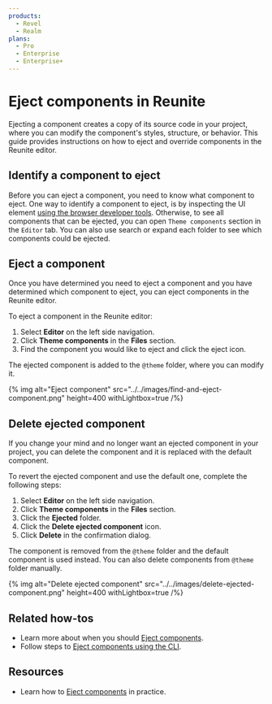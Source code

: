```yaml
---
products:
  - Revel
  - Realm
plans:
  - Pro
  - Enterprise
  - Enterprise+
---
```


# Eject components in Reunite

Ejecting a component creates a copy of its source code in your project, where you can modify the component's styles, structure, or behavior.
This guide provides instructions on how to eject and override components in the Reunite editor.

## Identify a component to eject

Before you can eject a component, you need to know what component to eject.
One way to identify a component to eject, is by inspecting the UI element [using the browser developer tools](./index.md#find-components-with-browser-dev-tools).
Otherwise, to see all components that can be ejected, you can open `Theme components` section in the `Editor` tab.
You can also use search or expand each folder to see which components could be ejected.

## Eject a component

Once you have determined you need to eject a component and you have determined which component to eject, you can eject components in the Reunite editor.

To eject a component in the Reunite editor:

1. Select **Editor** on the left side navigation.
2. Click **Theme components** in the **Files** section.
3. Find the component you would like to eject and click the eject icon.

The ejected component is added to the `@theme` folder, where you can modify it.

{% img
  alt="Eject component"
  src="../../images/find-and-eject-component.png"
  height=400
  withLightbox=true
/%}

## Delete ejected component

If you change your mind and no longer want an ejected component in your project, you can delete the component and it is replaced with the default component.

To revert the ejected component and use the default one, complete the following steps:

1. Select **Editor** on the left side navigation.
2. Click **Theme components** in the **Files** section.
3. Click the **Ejected** folder.
4. Click the **Delete ejected component** icon.
5. Click **Delete** in the confirmation dialog.

The component is removed from the `@theme` folder and the default component is used instead.
You can also delete components from `@theme` folder manually.

{% img
  alt="Delete ejected component"
  src="../../images/delete-ejected-component.png"
  height=400
  withLightbox=true
/%}

## Related how-tos

- Learn more about when you should [Eject components](./index.md).
- Follow steps to [Eject components using the CLI](./eject-components-using-cli.md).

## Resources

- Learn how to [Eject components](./eject-components-tutorial) in practice.
